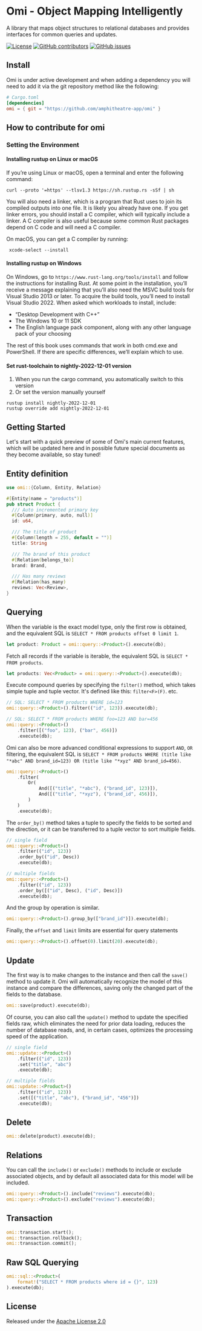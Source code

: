 # Omi - Object Mapping Intelligently

A library that maps object structures to relational databases and provides
interfaces for common queries and updates.

[![License](https://img.shields.io/github/license/amphitheatre-app/omi)](https://github.com/amphitheatre-app/omi/blob/master/LICENSE)
[![GitHub contributors](https://img.shields.io/github/contributors/amphitheatre-app/omi)](https://github.com/amphitheatre-app/omi/graphs/contributors)
[![GitHub issues](https://img.shields.io/github/issues/amphitheatre-app/omi)](https://github.com/amphitheatre-app/omi/issues)

## Install

Omi is under active development and when adding a dependency you will need to
add it via the git repository method like the following:

```toml
# Cargo.toml
[dependencies]
omi = { git = "https://github.com/amphitheatre-app/omi" }
```

## How to contribute for omi

### Setting the Environment

#### Installing rustup on Linux or macOS
If you’re using Linux or macOS, open a terminal and enter the following command:
```shell
curl --proto '=https' --tlsv1.3 https://sh.rustup.rs -sSf | sh
```
You will also need a linker, which is a program that Rust uses to join its compiled outputs into one file. It is likely you already have one. If you get linker errors, you should install a C compiler, which will typically include a linker. A C compiler is also useful because some common Rust packages depend on C code and will need a C compiler.

On macOS, you can get a C compiler by running:
```shell
 xcode-select --install
```

#### Installing rustup on Windows
On Windows, go to `https://www.rust-lang.org/tools/install` and follow the instructions for installing Rust. At some point in the installation, you’ll receive a message explaining that you’ll also need the MSVC build tools for Visual Studio 2013 or later. To acquire the build tools, you’ll need to install Visual Studio 2022. When asked which workloads to install, include:
- “Desktop Development with C++”
- The Windows 10 or 11 SDK
- The English language pack component, along with any other language pack of your choosing

The rest of this book uses commands that work in both cmd.exe and PowerShell. If there are specific differences, we’ll explain which to use.

#### Set rust-toolchain to nightly-2022-12-01 version
1. When you run the cargo command, you automatically switch to this version
2. Or set the version manually yourself
```shell
rustup install nightly-2022-12-01
rustup override add nightly-2022-12-01
```

## Getting Started

Let's start with a quick preview of some of Omi's main current features, which
will be updated here and in possible future special documents as they become
available, so stay tuned!

## Entity definition

```rust
use omi::{Column, Entity, Relation}

#[Entity(name = "products")]
pub struct Product {
  /// Auto incremented primary key
  #[Column(primary, auto, null)]
  id: u64,

  /// The title of product
  #[Column(length = 255, default = "")]
  title: String

  /// The brand of this product
  #[Relation(belongs_to)]
  brand: Brand,

  /// Has many reviews
  #[Relation(has_many)
  reviews: Vec<Review>,
}
```

## Querying

When the variable is the exact model type, only the first row is obtained, and
the equivalent SQL is `SELECT * FROM products offset 0 limit 1`.

```rust
let product: Product = omi::query::<Product>().execute(db);
```
Fetch all records if the variable is iterable, the equivalent SQL is `SELECT *
FROM products`.

```rust
let products: Vec<Product> = omi::query::<Product>().execute(db);
```

Execute compound queries by specifying the `filter()` method, which takes simple
tuple and tuple vector. It's defined like this: `filter<F>(F)`.
etc.

```rust
// SQL: SELECT * FROM products WHERE id=123
omi::query::<Product>().filter(("id", 123)).execute(db);

// SQL: SELECT * FROM products WHERE foo=123 AND bar=456
omi::query::<Product>()
    .filter([("foo", 123), ("bar", 456)])
    .execute(db);
```

Omi can also be more advanced conditional expressions to support `AND`, `OR`
filtering, the equivalent SQL is `SELECT * FROM products WHERE (title like
"*abc" AND brand_id=123) OR (title like "*xyz" AND brand_id=456)`.

```rust
omi::query::<Product>()
    .filter(
        Or(
            And([("title", "*abc"), ("brand_id", 123)]),
            And([("title", "*xyz"), ("brand_id", 456)]),
        )
    )
    .execute(db);
```

The `order_by()` method takes a tuple to specify the fields to be sorted and the
direction, or it can be transferred to a tuple vector to sort multiple fields.

```rust
// single field
omi::query::<Product>()
    .filter(("id", 123))
    .order_by(("id", Desc))
    .execute(db);

// multiple fields
omi::query::<Product>()
    .filter(("id", 123))
    .order_by([("id", Desc), ("id", Desc)])
    .execute(db);
```

And the group by operation is similar.

```rust
omi::query::<Product>().group_by(["brand_id")]).execute(db);
```

Finally, the `offset` and `limit` limits are essential for query statements

```rust
omi::query::<Product>().offset(0).limit(20).execute(db);
```

## Update

The first way is to make changes to the instance and then call the `save()` method
to update it. Omi will automatically recognize the model of this instance and
compare the differences, saving only the changed part of the fields to the
database.

```rust
omi::save(product).execute(db);
```

Of course, you can also call the `update()` method to update the specified fields
raw, which eliminates the need for prior data loading, reduces the number of
database reads, and, in certain cases, optimizes the processing speed of the
application.

```rust
// single field
omi::update::<Product>()
    .filter(("id", 123))
    .set("title", "abc")
    .execute(db);

// multiple fields
omi::update::<Product>()
    .filter(("id", 123))
    .set([("title", "abc"), ("brand_id", "456")])
    .execute(db);
```

## Delete

```rust
omi::delete(product).execute(db);
```

## Relations

You can call the `include()` or `exclude()` methods to include or exclude associated
objects, and by default all associated data for this model will be included.

```rust
omi::query::<Product>().include("reviews").execute(db);
omi::query::<Product>().exclude("reviews").execute(db);
```

## Transaction

```rust
omi::transaction.start();
omi::transaction.rollback();
omi::transaction.commit();
```

## Raw SQL Querying

```rust
omi::sql::<Product>(
    format!("SELECT * FROM products where id = {}", 123)
).execute(db);
```

## License

Released under the [Apache License 2.0](https://github.com/amphitheatre-app/amphitheatre/blob/master/LICENSE)
